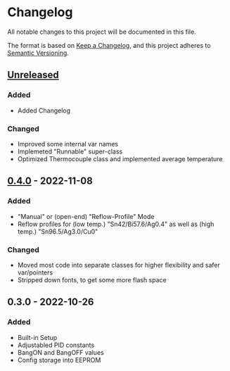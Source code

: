 # Changelog

All notable changes to this project will be documented in this file.

The format is based on [Keep a Changelog](https://keepachangelog.com/en/1.0.0/),
and this project adheres to [Semantic Versioning](https://semver.org/spec/v2.0.0.html).

## [Unreleased]

### Added 

- Added Changelog

### Changed

- Improved some internal var names
- Implemeted "Runnable" super-class
- Optimized Thermocouple class and implemented average temperature

<!-- Further samples:

### Fixed

- Fixed ...

### Removed

- tbd
- something from [@someone](https://github.com/someone).

-->

## [0.4.0] - 2022-11-08

### Added

- "Manual" or (open-end) "Reflow-Profile" Mode
- Reflow profiles for (low temp.) "Sn42/Bi57.6/Ag0.4" as well as (high temp.) "Sn96.5/Ag3.0/Cu0"

### Changed

- Moved most code into separate classes for higher flexibility and safer var/pointers
- Stripped down fonts, to get some more flash space

## 0.3.0 - 2022-10-26

### Added

- Built-in Setup
- Adjustabled PID constants
- BangON and BangOFF values
- Config storage into EEPROM

[unreleased]: https://github.com/Apehaenger/Another-HotPlate-Firmware/compare/v0.4.0...develop
<!--
[0.4.x]: https://github.com/Apehaenger/Another-HotPlate-Firmware/compare/v0.4.0...v0.4.x -->
[0.4.0]: https://github.com/Apehaenger/Another-HotPlate-Firmware/releases/v0.4.0
